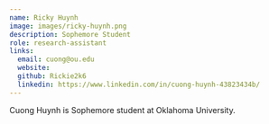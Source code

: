 ```yaml
---
name: Ricky Huynh
image: images/ricky-huynh.png
description: Sophemore Student
role: research-assistant
links:
  email: cuong@ou.edu
  website:
  github: Rickie2k6
  linkedin: https://www.linkedin.com/in/cuong-huynh-43823434b/
---
```


Cuong Huynh is Sophemore student at Oklahoma University. 
